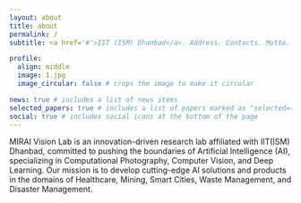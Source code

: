 ```yaml
---
layout: about
title: about
permalink: /
subtitle: <a href='#'>IIT (ISM) Dhanbad</a>. Address. Contacts. Motto. Etc.

profile:
  align: middle
  image: 1.jpg
  image_circular: false # crops the image to make it circular

news: true # includes a list of news items
selected_papers: true # includes a list of papers marked as "selected={true}"
social: true # includes social icons at the bottom of the page
---
```

MIRAI Vision Lab is an innovation-driven research lab affiliated with IIT(ISM) Dhanbad, committed to pushing the boundaries of Artificial Intelligence (AI), specializing in Computational Photography, Computer Vision, and Deep Learning. Our mission is to develop cutting-edge AI solutions and products in the domains of Healthcare, Mining, Smart Cities, Waste Management, and Disaster Management.

